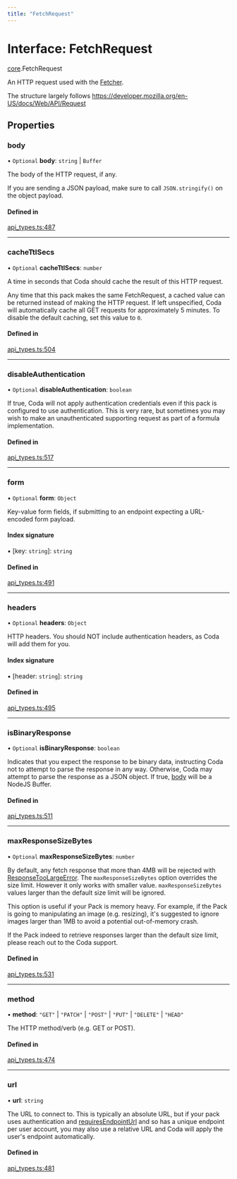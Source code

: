 ```yaml
---
title: "FetchRequest"
---
```

# Interface: FetchRequest

[core](../modules/core.md).FetchRequest

An HTTP request used with the [Fetcher](core.Fetcher.md).

The structure largely follows https://developer.mozilla.org/en-US/docs/Web/API/Request

## Properties

### body

• `Optional` **body**: `string` \| `Buffer`

The body of the HTTP request, if any.

If you are sending a JSON payload, make sure to call `JSON.stringify()` on the object payload.

#### Defined in

[api_types.ts:487](https://github.com/coda/packs-sdk/blob/main/api_types.ts#L487)

___

### cacheTtlSecs

• `Optional` **cacheTtlSecs**: `number`

A time in seconds that Coda should cache the result of this HTTP request.

Any time that this pack makes the same FetchRequest, a cached value can be returned
instead of making the HTTP request. If left unspecified, Coda will automatically
cache all GET requests for approximately 5 minutes. To disable the default caching,
set this value to `0`.

#### Defined in

[api_types.ts:504](https://github.com/coda/packs-sdk/blob/main/api_types.ts#L504)

___

### disableAuthentication

• `Optional` **disableAuthentication**: `boolean`

If true, Coda will not apply authentication credentials even if this pack is
configured to use authentication. This is very rare, but sometimes you may
wish to make an unauthenticated supporting request as part of a formula implementation.

#### Defined in

[api_types.ts:517](https://github.com/coda/packs-sdk/blob/main/api_types.ts#L517)

___

### form

• `Optional` **form**: `Object`

Key-value form fields, if submitting to an endpoint expecting a URL-encoded form payload.

#### Index signature

▪ [key: `string`]: `string`

#### Defined in

[api_types.ts:491](https://github.com/coda/packs-sdk/blob/main/api_types.ts#L491)

___

### headers

• `Optional` **headers**: `Object`

HTTP headers. You should NOT include authentication headers, as Coda will add them for you.

#### Index signature

▪ [header: `string`]: `string`

#### Defined in

[api_types.ts:495](https://github.com/coda/packs-sdk/blob/main/api_types.ts#L495)

___

### isBinaryResponse

• `Optional` **isBinaryResponse**: `boolean`

Indicates that you expect the response to be binary data, instructing Coda
not to attempt to parse the response in any way. Otherwise, Coda may attempt
to parse the response as a JSON object. If true, [body](core.FetchResponse.md#body)
will be a NodeJS Buffer.

#### Defined in

[api_types.ts:511](https://github.com/coda/packs-sdk/blob/main/api_types.ts#L511)

___

### maxResponseSizeBytes

• `Optional` **maxResponseSizeBytes**: `number`

By default, any fetch response that more than 4MB will be rejected with
[ResponseTooLargeError](../classes/core.ResponseTooLargeError.md). The `maxResponseSizeBytes` option overrides the
size limit. However it only works with smaller value. `maxResponseSizeBytes`
values larger than the default size limit will be ignored.

This option is useful if your Pack is memory heavy. For example, if the Pack is
going to manipulating an image (e.g. resizing), it's suggested to ignore images
larger than 1MB to avoid a potential out-of-memory crash.

If the Pack indeed to retrieve responses larger than the default size limit, please
reach out to the Coda support.

#### Defined in

[api_types.ts:531](https://github.com/coda/packs-sdk/blob/main/api_types.ts#L531)

___

### method

• **method**: ``"GET"`` \| ``"PATCH"`` \| ``"POST"`` \| ``"PUT"`` \| ``"DELETE"`` \| ``"HEAD"``

The HTTP method/verb (e.g. GET or POST).

#### Defined in

[api_types.ts:474](https://github.com/coda/packs-sdk/blob/main/api_types.ts#L474)

___

### url

• **url**: `string`

The URL to connect to. This is typically an absolute URL, but if your
pack uses authentication and [requiresEndpointUrl](core.BaseAuthentication.md#requiresendpointurl) and so has a unique
endpoint per user account, you may also use a relative URL and Coda will
apply the user's endpoint automatically.

#### Defined in

[api_types.ts:481](https://github.com/coda/packs-sdk/blob/main/api_types.ts#L481)
